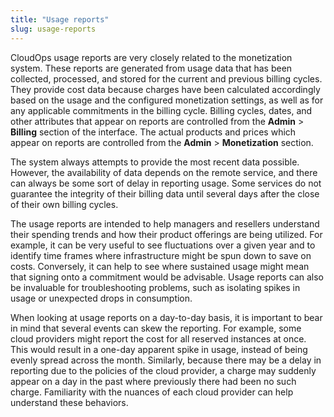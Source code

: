 ```yaml
---
title: "Usage reports"
slug: usage-reports
---
```



CloudOps usage reports are very closely related to the monetization system. These reports are generated from usage data that has been collected, processed, and stored for the current and previous billing cycles. They provide cost data because charges have been calculated accordingly based on the usage and the configured monetization settings, as well as for any applicable commitments in the billing cycle. Billing cycles, dates, and other attributes that appear on reports are controlled from the **Admin** &gt; **Billing** section of the interface. The actual products and prices which appear on reports are controlled from the **Admin** &gt; **Monetization** section.

The system always attempts to provide the most recent data possible. However, the availability of data depends on the remote service, and there can always be some sort of delay in reporting usage. Some services do not guarantee the integrity of their billing data until several days after the close of their own billing cycles.

The usage reports are intended to help managers and resellers understand their spending trends and how their product offerings are being utilized. For example, it can be very useful to see fluctuations over a given year and to identify time frames where infrastructure might be spun down to save on costs. Conversely, it can help to see where sustained usage might mean that signing onto a commitment would be advisable. Usage reports can also be invaluable for troubleshooting problems, such as isolating spikes in usage or unexpected drops in consumption.

When looking at usage reports on a day-to-day basis, it is important to bear in mind that several events can skew the reporting. For example, some cloud providers might report the cost for all reserved instances at once. This would result in a one-day apparent spike in usage, instead of being evenly spread across the month. Similarly, because there may be a delay in reporting due to the policies of the cloud provider, a charge may suddenly appear on a day in the past where previously there had been no such charge. Familiarity with the nuances of each cloud provider can help understand these behaviors.


